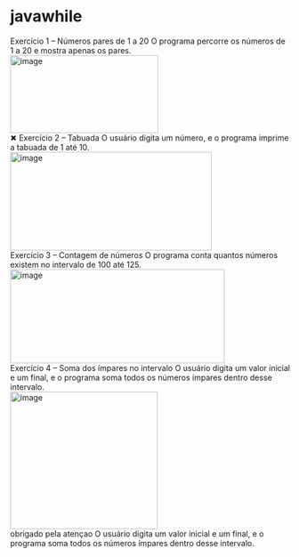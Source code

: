 # javawhile
 Exercício 1 – Números pares de 1 a 20
O programa percorre os números de 1 a 20 e mostra apenas os pares.
<br>
<img width="266" height="140" alt="image" src="https://github.com/user-attachments/assets/53e78750-d42a-40b2-ac36-ba3e0910b3c6" />
<br>
✖ Exercício 2 – Tabuada
O usuário digita um número, e o programa imprime a tabuada de 1 até 10.
<br>
<img width="362" height="177" alt="image" src="https://github.com/user-attachments/assets/da58b74d-eb04-489e-9b25-909ed547ff6c" />
<br>
 Exercício 3 – Contagem de números
O programa conta quantos números existem no intervalo de 100 até 125.
<br>
<img width="385" height="169" alt="image" src="https://github.com/user-attachments/assets/47165b6f-8454-4441-9012-0d809dbe46fa" />
<br>
Exercício 4 – Soma dos ímpares no intervalo
O usuário digita um valor inicial e um final, e o programa soma todos os números ímpares dentro desse intervalo.
<br>
<img width="265" height="247" alt="image" src="https://github.com/user-attachments/assets/9e125989-72b9-4a74-bc8f-89ac696c2a67" />
<br>
obrigado pela atençao
O usuário digita um valor inicial e um final, e o programa soma todos os números ímpares dentro desse intervalo.
<br>
